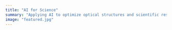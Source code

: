 ```yaml
---
title: "AI for Science"
summary: "Applying AI to optimize optical structures and scientific research methodologies."
image: "featured.jpg"
---
```

